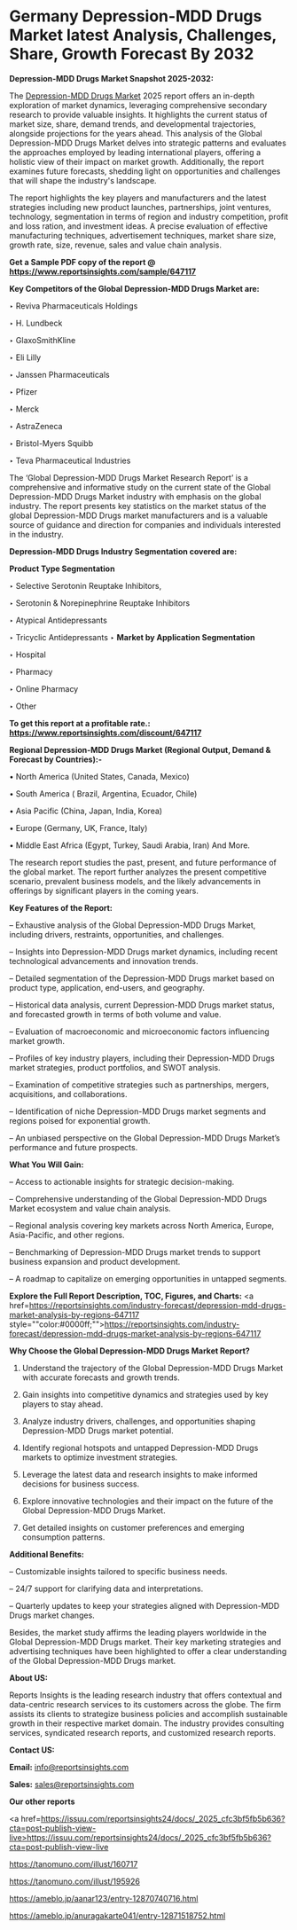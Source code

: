 # Germany Depression-MDD Drugs Market latest Analysis, Challenges, Share, Growth Forecast By 2032

<strong>Depression-MDD Drugs Market Snapshot 2025-2032:</strong>

The <a href=https://www.reportsinsights.com/sample/647117>Depression-MDD Drugs Market</a> 2025 report offers an in-depth exploration of market dynamics, leveraging comprehensive secondary research to provide valuable insights. It highlights the current status of market size, share, demand trends, and developmental trajectories, alongside projections for the years ahead. This analysis of the Global Depression-MDD Drugs Market delves into strategic patterns and evaluates the approaches employed by leading international players, offering a holistic view of their impact on market growth. Additionally, the report examines future forecasts, shedding light on opportunities and challenges that will shape the industry's landscape.

The report highlights the key players and manufacturers and the latest strategies including new product launches, partnerships, joint ventures, technology, segmentation in terms of region and industry competition, profit and loss ration, and investment ideas. A precise evaluation of effective manufacturing techniques, advertisement techniques, market share size, growth rate, size, revenue, sales and value chain analysis.

<strong>Get a Sample PDF copy of the report @ <a href=https://www.reportsinsights.com/sample/647117 style=color:#0000ff;>https://www.reportsinsights.com/sample/647117</a></strong>

<strong>Key Competitors of the Global Depression-MDD Drugs Market are:</strong>

‣ Reviva Pharmaceuticals Holdings

‣ H. Lundbeck

‣ GlaxoSmithKline

‣ Eli Lilly

‣ Janssen Pharmaceuticals

‣ Pfizer

‣ Merck

‣ AstraZeneca

‣ Bristol-Myers Squibb

‣ Teva Pharmaceutical Industries

The ‘Global Depression-MDD Drugs Market Research Report’ is a comprehensive and informative study on the current state of the Global Depression-MDD Drugs Market industry with emphasis on the global industry. The report presents key statistics on the market status of the global Depression-MDD Drugs market manufacturers and is a valuable source of guidance and direction for companies and individuals interested in the industry.

<strong>Depression-MDD Drugs Industry Segmentation covered are:</strong>

<strong>Product Type Segmentation</strong>

‣ Selective Serotonin Reuptake Inhibitors,

‣ Serotonin & Norepinephrine Reuptake Inhibitors

‣ Atypical Antidepressants

‣ Tricyclic Antidepressants
‣ 
<strong>Market by Application Segmentation</strong>

‣ Hospital

‣ Pharmacy

‣ Online Pharmacy

‣ Other

<strong>To get this report at a profitable rate.: <a href=https://www.reportsinsights.com/discount/647117 style=color:#0000ff;>https://www.reportsinsights.com/discount/647117</a></strong>

<strong>Regional Depression-MDD Drugs Market (Regional Output, Demand &amp; Forecast by Countries):-</strong>

• North America (United States, Canada, Mexico)

• South America ( Brazil, Argentina, Ecuador, Chile)

• Asia Pacific (China, Japan, India, Korea)

• Europe (Germany, UK, France, Italy)

• Middle East Africa (Egypt, Turkey, Saudi Arabia, Iran) And More.

The research report studies the past, present, and future performance of the global market. The report further analyzes the present competitive scenario, prevalent business models, and the likely advancements in offerings by significant players in the coming years.

<strong>Key Features of the Report:</strong>

– Exhaustive analysis of the Global Depression-MDD Drugs Market, including drivers, restraints, opportunities, and challenges.

– Insights into Depression-MDD Drugs market dynamics, including recent technological advancements and innovation trends.

– Detailed segmentation of the Depression-MDD Drugs market based on product type, application, end-users, and geography.

– Historical data analysis, current Depression-MDD Drugs market status, and forecasted growth in terms of both volume and value.

– Evaluation of macroeconomic and microeconomic factors influencing market growth.

– Profiles of key industry players, including their Depression-MDD Drugs market strategies, product portfolios, and SWOT analysis.

– Examination of competitive strategies such as partnerships, mergers, acquisitions, and collaborations.

– Identification of niche Depression-MDD Drugs market segments and regions poised for exponential growth.

– An unbiased perspective on the Global Depression-MDD Drugs Market’s performance and future prospects.

<strong>What You Will Gain:</strong>

– Access to actionable insights for strategic decision-making.

– Comprehensive understanding of the Global Depression-MDD Drugs Market ecosystem and value chain analysis.

– Regional analysis covering key markets across North America, Europe, Asia-Pacific, and other regions.

– Benchmarking of Depression-MDD Drugs market trends to support business expansion and product development.

– A roadmap to capitalize on emerging opportunities in untapped segments.

<strong>Explore the Full Report Description, TOC, Figures, and Charts:</strong>
<a href=https://reportsinsights.com/industry-forecast/depression-mdd-drugs-market-analysis-by-regions-647117 style=""color:#0000ff;"">https://reportsinsights.com/industry-forecast/depression-mdd-drugs-market-analysis-by-regions-647117</a>

<strong>Why Choose the Global Depression-MDD Drugs Market Report?</strong>

1. Understand the trajectory of the Global Depression-MDD Drugs Market with accurate forecasts and growth trends.

2. Gain insights into competitive dynamics and strategies used by key players to stay ahead.

3. Analyze industry drivers, challenges, and opportunities shaping Depression-MDD Drugs market potential.

4. Identify regional hotspots and untapped Depression-MDD Drugs markets to optimize investment strategies.

5. Leverage the latest data and research insights to make informed decisions for business success.

6. Explore innovative technologies and their impact on the future of the Global Depression-MDD Drugs Market.

7. Get detailed insights on customer preferences and emerging consumption patterns.

<strong>Additional Benefits:</strong>

– Customizable insights tailored to specific business needs.

– 24/7 support for clarifying data and interpretations.

– Quarterly updates to keep your strategies aligned with Depression-MDD Drugs market changes.

Besides, the market study affirms the leading players worldwide in the Global Depression-MDD Drugs market. Their key marketing strategies and advertising techniques have been highlighted to offer a clear understanding of the Global Depression-MDD Drugs market.

<strong><strong>About US</strong>:</strong>

Reports Insights is the leading research industry that offers contextual and data-centric research services to its customers across the globe. The firm assists its clients to strategize business policies and accomplish sustainable growth in their respective market domain. The industry provides consulting services, syndicated research reports, and customized research reports.

<strong>Contact US:</strong>

<p class=><b>Email:</b> <a href=mailto:info@reportsinsights.com>info@reportsinsights.com</a></p>
<p class=><b>Sales:</b> <a href=mailto:sales@reportsinsights.com>sales@reportsinsights.com</a></p>

<strong>Our other reports</strong>

<a href=https://issuu.com/reportsinsights24/docs/_2025_cfc3bf5fb5b636?cta=post-publish-view-live>https://issuu.com/reportsinsights24/docs/_2025_cfc3bf5fb5b636?cta=post-publish-view-live</a>

<a href=https://tanomuno.com/illust/160717>https://tanomuno.com/illust/160717</a>

<a href=https://tanomuno.com/illust/195926>https://tanomuno.com/illust/195926</a>

<a href=https://ameblo.jp/aanar123/entry-12870740716.html>https://ameblo.jp/aanar123/entry-12870740716.html</a>

<a href=https://ameblo.jp/anuragakarte041/entry-12871518752.html>https://ameblo.jp/anuragakarte041/entry-12871518752.html</a>
